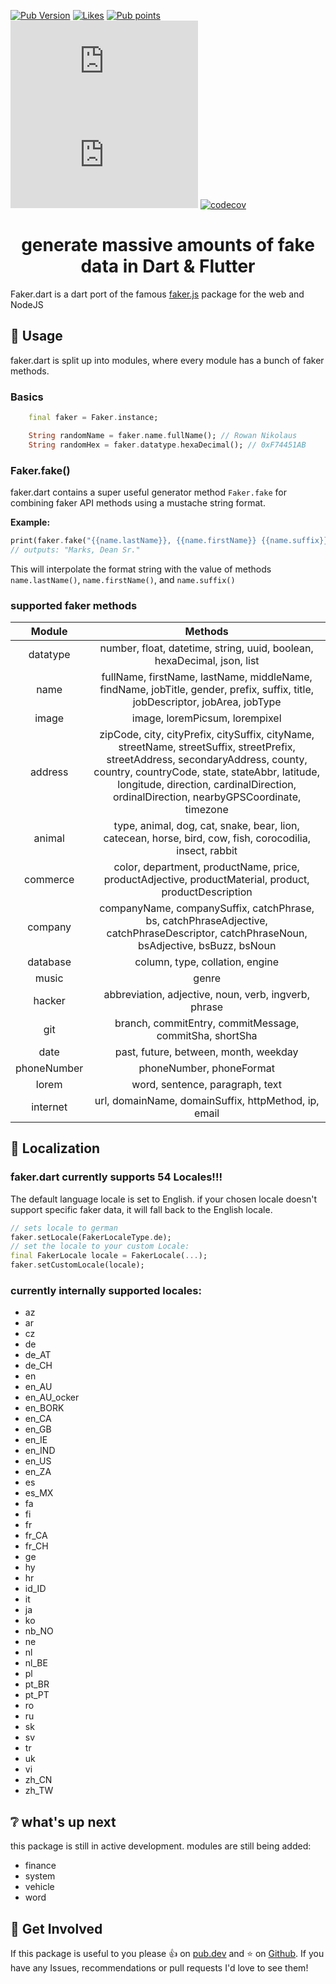 [![Pub Version](https://img.shields.io/pub/v/faker_dart?label=version&style=flat-square)](https://pub.dev/packages/faker_dart/changelog)
[![Likes](https://badges.bar/faker_dart/likes)](https://pub.dev/packages/faker_dart/score)
[![Pub points](https://badges.bar/faker_dart/pub%20points)](https://pub.dev/packages/faker_dart/score) 
[![Pub](https://img.shields.io/github/last-commit/casvanluijtelaar/faker.dart)](https://github.com/casvanluijtelaar/faker.dart)
[![Pub](https://img.shields.io/github/stars/casvanluijtelaar/faker.dart)](https://github.com/casvanluijtelaar/faker.dart)
[![codecov](https://codecov.io/gh/casvanluijtelaar/faker.dart/branch/master/graph/badge.svg?token=V047CJZ1RU)](https://codecov.io/gh/casvanluijtelaar/faker.dart)

<h1 align="center">
  generate massive amounts of fake data in Dart & Flutter
</h1>


Faker.dart is a dart port of the famous [faker.js](https://github.com/faker-js/faker) package for the web and NodeJS
## :hammer:  Usage

faker.dart is split up into modules, where every module has a bunch of faker methods.
### Basics

```dart
    final faker = Faker.instance;

    String randomName = faker.name.fullName(); // Rowan Nikolaus
    String randomHex = faker.datatype.hexaDecimal(); // 0xF74451AB
```
### Faker.fake()

faker.dart contains a super useful generator method `Faker.fake` for combining faker API methods using a mustache string format.

**Example:**


``` dart
print(faker.fake("{{name.lastName}}, {{name.firstName}} {{name.suffix}}"));
// outputs: "Marks, Dean Sr."
```

This will interpolate the format string with the value of methods `name.lastName()`, `name.firstName()`, and `name.suffix()`

### supported faker methods

| Module  | Methods |
| :----------:  | :---------: |
| datatype  | number, float, datetime, string, uuid, boolean, hexaDecimal, json, list |
| name  | fullName, firstName, lastName, middleName, findName, jobTitle, gender, prefix, suffix, title, jobDescriptor, jobArea, jobType |
| image | image, loremPicsum, lorempixel  |
| address  | zipCode, city, cityPrefix, citySuffix, cityName, streetName, streetSuffix, streetPrefix, streetAddress, secondaryAddress, county, country, countryCode, state, stateAbbr, latitude, longitude, direction, cardinalDirection, ordinalDirection, nearbyGPSCoordinate, timezone  |
| animal  | type, animal, dog, cat, snake, bear, lion, catecean, horse, bird, cow, fish, corocodilia, insect, rabbit  |
| commerce  | color, department, productName, price, productAdjective, productMaterial, product, productDescription |
| company  |  companyName, companySuffix, catchPhrase, bs, catchPhraseAdjective, catchPhraseDescriptor, catchPhraseNoun, bsAdjective, bsBuzz, bsNoun  |
| database  |  column, type, collation, engine  |
| music  |  genre  |
| hacker  |  abbreviation, adjective, noun, verb, ingverb, phrase |
| git | branch, commitEntry, commitMessage, commitSha, shortSha |
| date | past, future, between, month, weekday |
| phoneNumber | phoneNumber, phoneFormat |
| lorem | word, sentence, paragraph, text |
| internet | url, domainName, domainSuffix, httpMethod, ip, email |

## :speech_balloon: Localization

### faker.dart currently supports 54 Locales!!!


The default language locale is set to English.
if your chosen locale doesn't support specific faker data, it will fall back to the English locale.

```dart
// sets locale to german
faker.setLocale(FakerLocaleType.de);
// set the locale to your custom Locale:
final FakerLocale locale = FakerLocale(...);
faker.setCustomLocale(locale);
```
### currently internally supported locales: 
 * az
 * ar
 * cz
 * de
 * de_AT
 * de_CH
 * en
 * en_AU
 * en_AU_ocker
 * en_BORK
 * en_CA
 * en_GB
 * en_IE
 * en_IND
 * en_US
 * en_ZA
 * es
 * es_MX
 * fa
 * fi
 * fr
 * fr_CA
 * fr_CH
 * ge
 * hy
 * hr
 * id_ID
 * it
 * ja
 * ko
 * nb_NO
 * ne
 * nl
 * nl_BE
 * pl
 * pt_BR
 * pt_PT
 * ro
 * ru
 * sk
 * sv
 * tr
 * uk
 * vi
 * zh_CN
 * zh_TW

## :grey_question: what's up next
this package is still in active development. modules are still being added:

 * finance
 * system
 * vehicle
 * word


 ## :wave: Get Involved

If this package is useful to you please :thumbsup: on [pub.dev](https://pub.dev/packages/faker_dart) and :star: on [Github](https://github.com/casvanluijtelaar/faker.dart). If you have any Issues, recommendations or pull requests I'd love to see them!
